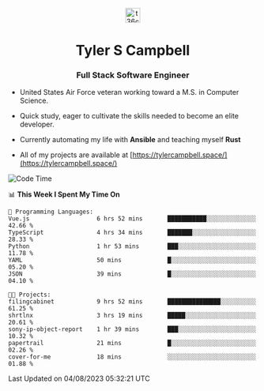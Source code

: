 <p align="center">
<a href="https://www.linkedin.com/in/t36campbell" target="blank"><img align="center" src="https://ik.imagekit.io/t36campbell/Portfolio/linkedin.png.original_m8bbGgPh6.png" alt="t36campbell" height="30" width="30" /></a>
</p>
<h1 align="center">Tyler S Campbell</h1>
<h3 align="center">Full Stack Software Engineer</h3>

* United States Air Force veteran working toward a M.S. in Computer Science.

* Quick study, eager to cultivate the skills needed to become an elite developer.

* Currently automating my life with **Ansible** and teaching myself **Rust**

* All of my projects are available at [https://tylercampbell.space/](https://tylercampbell.space/)

<!--START_SECTION:waka-->
![Code Time](http://img.shields.io/badge/Code%20Time-2%2C673%20hrs%2027%20mins-blue)

📊 **This Week I Spent My Time On** 

```text
💬 Programming Languages: 
Vue.js                   6 hrs 52 mins       ███████████░░░░░░░░░░░░░░   42.66 % 
TypeScript               4 hrs 34 mins       ███████░░░░░░░░░░░░░░░░░░   28.33 % 
Python                   1 hr 53 mins        ███░░░░░░░░░░░░░░░░░░░░░░   11.78 % 
YAML                     50 mins             █░░░░░░░░░░░░░░░░░░░░░░░░   05.20 % 
JSON                     39 mins             █░░░░░░░░░░░░░░░░░░░░░░░░   04.10 % 

🐱‍💻 Projects: 
filingcabinet            9 hrs 52 mins       ███████████████░░░░░░░░░░   61.25 % 
shrtlnx                  3 hrs 19 mins       █████░░░░░░░░░░░░░░░░░░░░   20.61 % 
sony-ip-object-report    1 hr 39 mins        ███░░░░░░░░░░░░░░░░░░░░░░   10.32 % 
papertrail               21 mins             █░░░░░░░░░░░░░░░░░░░░░░░░   02.26 % 
cover-for-me             18 mins             ░░░░░░░░░░░░░░░░░░░░░░░░░   01.88 % 
```


 Last Updated on 04/08/2023 05:32:21 UTC
<!--END_SECTION:waka-->
